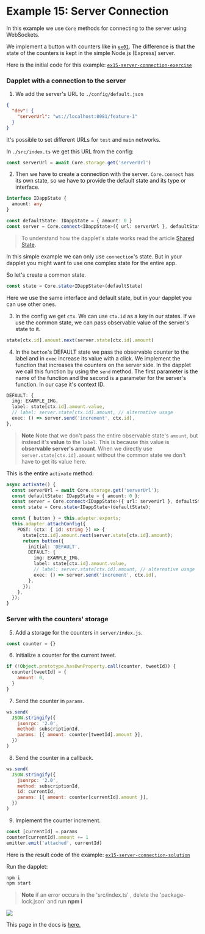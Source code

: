 # Example 15: Server Connection

In this example we use `Core` methods for connecting to the server using WebSockets.

We implement a button with counters like in [`ex01`](https://github.com/dapplets/dapplet-template/tree/ex01-add-button-solution). The difference is that the state of the counters is kept in the simple Node.js (Express) server.

Here is the initial code for this example: [`ex15-server-connection-exercise`](https://github.com/dapplets/dapplet-template/tree/ex15-server-connection-exercise)

### Dapplet with a connection to the server

1.  We add the server's URL to `./config/default.json`

```json
{
  "dev": {
    "serverUrl": "ws://localhost:8081/feature-1"
  }
}
```

It's possible to set different URLs for `test` and `main` networks.

In `./src/index.ts` we get this URL from the config:

```typescript
const serverUrl = await Core.storage.get('serverUrl')
```

2.  Then we have to create a connection with the server. `Core.connect` has its own state, so we have to provide the default state and its type or interface.

```typescript
interface IDappState {
  amount: any
}

const defaultState: IDappState = { amount: 0 }
const server = Core.connect<IDappState>({ url: serverUrl }, defaultState)
```

> To understand how the dapplet's state works read the article [Shared State](https://docs.dapplets.org/docs/shared-state).

In this simple example we can only use `connection`'s state. But in your dapplet you might want to use one complex state for the entire app.

So let's create a common state.

```typescript
const state = Core.state<IDappState>(defaultState)
```

Here we use the same interface and default state, but in your dapplet you can use other ones.

3.  In the config we get `ctx`. We can use `ctx.id` as a key in our states. If we use the common state, we can pass observable value of the server's state to it.

```typescript
state[ctx.id].amount.next(server.state[ctx.id].amount)
```

4.  In the `button`'s DEFAULT state we pass the observable counter to the label and in `exec` increase its value with a click.
    We implement the function that increases the counters on the server side. In the dapplet we call this function by using the `send` method. The first parameter is the name of the function and the second is a parameter for the server's function. In our case it's context ID.

```typescript
DEFAULT: {
  img: EXAMPLE_IMG,
  label: state[ctx.id].amount.value,
  // label: server.state[ctx.id].amount, // alternative usage
  exec: () => server.send('increment', ctx.id),
},
```

> **Note**
> Note that we don't pass the entire observable state's `amount`, but instead it's **value** to the `label`. This is because this value is **observable server's amount**.
> When we directly use `server.state[ctx.id].amount` without the common state we don't have to get its value here.

This is the entire `activate` method:

```typescript
async activate() {
  const serverUrl = await Core.storage.get('serverUrl');
  const defaultState: IDappState = { amount: 0 };
  const server = Core.connect<IDappState>({ url: serverUrl }, defaultState);
  const state = Core.state<IDappState>(defaultState);

  const { button } = this.adapter.exports;
  this.adapter.attachConfig({
    POST: (ctx: { id: string }) => {
      state[ctx.id].amount.next(server.state[ctx.id].amount);
      return button({
        initial: 'DEFAULT',
        DEFAULT: {
          img: EXAMPLE_IMG,
          label: state[ctx.id].amount.value,
          // label: server.state[ctx.id].amount, // alternative usage
          exec: () => server.send('increment', ctx.id),
        },
      });
    },
  });
}
```

### Server with the counters' storage

5.  Add a storage for the counters in `server/index.js`.

```js
const counter = {}
```

6.  Initialize a counter for the current tweet.

```js
if (!Object.prototype.hasOwnProperty.call(counter, tweetId)) {
  counter[tweetId] = {
    amount: 0,
  }
}
```

7.  Send the counter in `params`.

```js
ws.send(
  JSON.stringify({
    jsonrpc: '2.0',
    method: subscriptionId,
    params: [{ amount: counter[tweetId].amount }],
  })
)
```

8.  Send the counter in a callback.

```js
ws.send(
  JSON.stringify({
    jsonrpc: '2.0',
    method: subscriptionId,
    id: currentId,
    params: [{ amount: counter[currentId].amount }],
  })
)
```

9.  Implement the counter increment.

```js
const [currentId] = params
counter[currentId].amount += 1
emitter.emit('attached', currentId)
```

Here is the result code of the example: [`ex15-server-connection-solution`](https://github.com/dapplets/dapplet-template/tree/ex15-server-connection-solution)

Run the dapplet:

```bash
npm i
npm start
```

> **Note**
> if an error occurs in the 'src/index.ts' , delete the 'package-lock.json' and run **npm i**

![](https://github.com/dapplets/dapplet-docs/blob/master/static/video/ex_15.gif)

This page in the docs is [here.](https://docs.dapplets.org/docs/server-connection)
